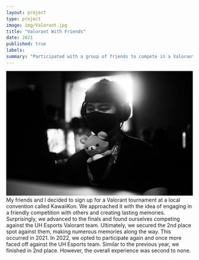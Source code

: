 ```yaml
---
layout: project
type: project
image: img/Valorant.jpg
title: "Valorant With Friends"
date: 2021
published: true
labels:
summary: "Participated with a group of friends to compete in a Valorant tournament at KawaiiKon"
---
```

<img class="img-fluid" src="../img/Valorant2.jpg">
My friends and I decided to sign up for a Valorant tournament at a local convention called KawaiiKon. We approached it with the idea of engaging in a friendly competition with others and creating lasting memories. Surprisingly, we advanced to the finals and found ourselves competing against the UH Esports Valorant team. Ultimately, we secured the 2nd place spot against them, making numerous memories along the way. This occurred in 2021. In 2022, we opted to participate again and once more faced off against the UH Esports team. Similar to the previous year, we finished in 2nd place. However, the overall experience was second to none.

